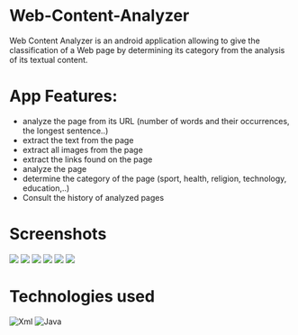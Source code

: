 # Web-Content-Analyzer
Web Content Analyzer is an android application allowing to give the classification of a Web page by determining its category from the analysis of its textual content.

# App Features:
- analyze the page from its URL (number of words and their occurrences, the longest sentence..)
- extract the text from the page
- extract all images from the page
- extract the links found on the page
- analyze the page
- determine the category of the page (sport, health, religion, technology, education,..)
- Consult the history of analyzed pages

# Screenshots
<img src="https://user-images.githubusercontent.com/62522441/225347464-161b8ee2-bbed-4267-8d5c-161b81238bfc.png">
<img src="https://user-images.githubusercontent.com/62522441/225348610-1d8ea39e-66f2-48ff-b233-4107b41716b4.png">
<img src="https://user-images.githubusercontent.com/62522441/225350969-f89e647c-b3e0-43ba-9573-71ef582204b5.png">
<img src="https://user-images.githubusercontent.com/62522441/225351062-94630484-8840-474b-96b6-748fb0301b76.png">
<img src="https://user-images.githubusercontent.com/62522441/225351174-953a105e-ade5-450a-a141-9c8747cd2344.png">
<img src="https://user-images.githubusercontent.com/62522441/225351564-a56333b3-2624-4a07-a9da-12c74f4f9b79.png">

# Technologies used

![Xml](https://img.shields.io/badge/xml-%2300f.svg?style=for-the-badge&logo=xml&logoColor=white) ![Java](https://img.shields.io/badge/java-%23ED8B00.svg?style=for-the-badge&logo=java&logoColor=white) 
